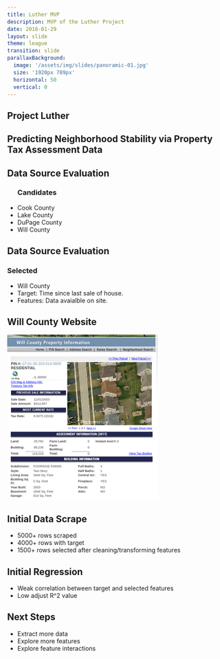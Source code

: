 ```yaml
---
title: Luther MVP
description: MVP of the Luther Project
date: 2018-01-29
layout: slide
theme: league
transition: slide
parallaxBackground: 
  image: '/assets/img/slides/panoramic-01.jpg'
  size: '1920px 789px'
  horizontal: 50
  vertical: 0
---
```


<section>
<h1>Project Luther</h1>
<h2>Predicting Neighborhood Stability via Property Tax Assessment Data</h2>
</section>
<section>
<h2>Data Source Evaluation</h2>
<ul>
<h3>Candidates</h3>
<li>Cook County</li>
<li>Lake County</li>
<li>DuPage County</li>
<li>Will County</li>
</ul>
</section>
<section>
<h2>Data Source Evaluation</h2>
<h3>Selected</h3>
<ul>
<li>Will County</li>
<li>Target: Time since last sale of house.</li>
<li>Features: Data avaialble on site.</li>
</ul>
</section>
<section>
<h1>Will County Website</h1>
<img alt="chart" src="/assets/img/slides/Luther/WillCo_Web.png"/>
</section>
<section>
<h1>Initial Data Scrape</h1>
<ul>
<li>5000+ rows scraped</li>
<li>4000+ rows with target</li>
<li>1500+ rows selected after cleaning/transforming features</li>
</ul>
</section>
<section>
<h1>Initial Regression</h1>
<ul>
<li>Weak correlation between target and selected features</li>
<li>Low adjust R^2 value</li>
</ul>
</section>
<section>
<h1>Next Steps</h1>
<ul>
<li>Extract more data</li>
<li>Explore more features</li>
<li>Explore feature interactions</li>
</ul>
</section>
